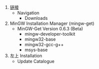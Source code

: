 1. <a href='http://www.mingw.org/'>链接</a>
    - Navigation
        - Downloads
1. MinGW Installation Manager (mingw-get)
    - MinGW-Get Version 0.6.3 (Beta)
        - mingw-developer-toolkit
        - mingw32-base
        - mingw32-gcc-g++
        - msys-base
1. 左上 Installation
    - Update Catalogue
